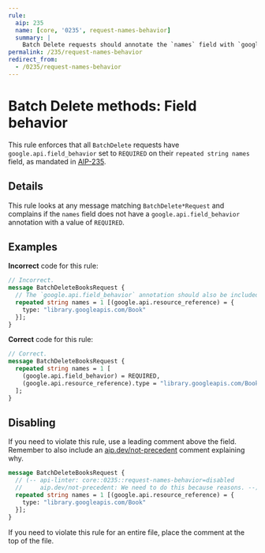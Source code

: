 ```yaml
---
rule:
  aip: 235
  name: [core, '0235', request-names-behavior]
  summary: |
    Batch Delete requests should annotate the `names` field with `google.api.field_behavior`.
permalink: /235/request-names-behavior
redirect_from:
  - /0235/request-names-behavior
---
```


# Batch Delete methods: Field behavior

This rule enforces that all `BatchDelete` requests have
`google.api.field_behavior` set to `REQUIRED` on their `repeated string names` field, as
mandated in [AIP-235][].

## Details

This rule looks at any message matching `BatchDelete*Request` and complains if the
`names` field does not have a `google.api.field_behavior` annotation with a
value of `REQUIRED`.

## Examples

**Incorrect** code for this rule:

```proto
// Incorrect.
message BatchDeleteBooksRequest {
  // The `google.api.field_behavior` annotation should also be included.
  repeated string names = 1 [(google.api.resource_reference) = {
    type: "library.googleapis.com/Book"
  }];
}
```

**Correct** code for this rule:

```proto
// Correct.
message BatchDeleteBooksRequest {
  repeated string names = 1 [
    (google.api.field_behavior) = REQUIRED,
    (google.api.resource_reference).type = "library.googleapis.com/Book"
  ];
}
```

## Disabling

If you need to violate this rule, use a leading comment above the field.
Remember to also include an [aip.dev/not-precedent][] comment explaining why.

```proto
message BatchDeleteBooksRequest {
  // (-- api-linter: core::0235::request-names-behavior=disabled
  //     aip.dev/not-precedent: We need to do this because reasons. --)
  repeated string names = 1 [(google.api.resource_reference) = {
    type: "library.googleapis.com/Book"
  }];
}
```

If you need to violate this rule for an entire file, place the comment at the
top of the file.

[aip-235]: https://aip.dev/235
[aip.dev/not-precedent]: https://aip.dev/not-precedent
